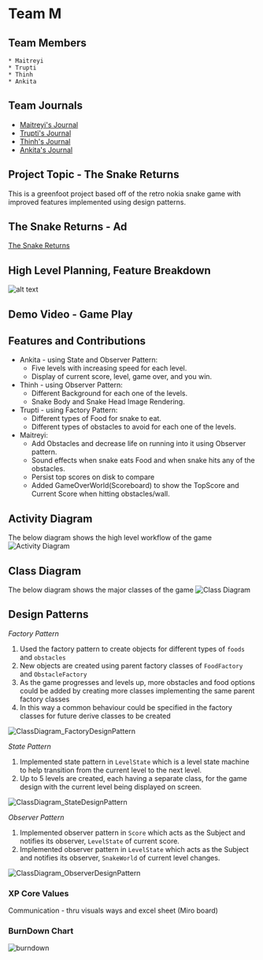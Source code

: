 # Team M

## Team Members
    * Maitreyi
    * Trupti
    * Thinh
    * Ankita

## Team Journals
* [Maitreyi's Journal](https://github.com/nguyensjsu/sp22-202-team-m/blob/main/Journals/MaitreyiKunnavakkamVinjimur.md)
* [Trupti's Journal](https://github.com/nguyensjsu/sp22-202-team-m/blob/main/Journals/TruptiLokhande.md)
* [Thinh's Journal](https://github.com/nguyensjsu/sp22-202-team-m/blob/main/Journals/ThinhLu.md)
* [Ankita's Journal](https://github.com/nguyensjsu/sp22-202-team-m/blob/main/Journals/AnkitaJaswal.md)

## Project Topic - The Snake Returns
This is a greenfoot project based off of the retro nokia snake game with improved features implemented using design patterns.

## The Snake Returns - Ad

[The Snake Returns](https://www.youtube.com/watch?v=2dcgnb5a5A0)

## High Level Planning, Feature Breakdown

![alt text](https://github.com/nguyensjsu/sp22-202-team-m/blob/main/Images/img.png?raw=true)


## Demo Video - Game Play

## Features and Contributions

* Ankita - using State and Observer Pattern:
  * Five levels with increasing speed for each level.
  * Display of current score, level, game over, and you win.
* Thinh - using Observer Pattern:
  * Different Background for each one of the levels.
  * Snake Body and Snake Head Image Rendering.
* Trupti - using Factory Pattern:
  * Different types of Food for snake to eat.
  * Different types of obstacles to avoid for each one of the levels.
* Maitreyi:
  * Add Obstacles and decrease life on running into it using Observer pattern.
  * Sound effects when snake eats Food and when snake hits any of the obstacles.
  * Persist top scores on disk to compare 
  * Added GameOverWorld(Scoreboard) to show the TopScore and Current Score when hitting obstacles/wall.

## Activity Diagram
The below diagram shows the high level workflow of the game
![Activity Diagram](https://github.com/nguyensjsu/sp22-202-team-m/blob/main/Images/HighLevel_ActivityDiagram.png?raw=true)

## Class Diagram
The below diagram shows the major classes of the game
![Class Diagram](https://user-images.githubusercontent.com/98665151/167534803-7e2f3154-f960-4fc1-9c31-56577f4a277d.png)

## Design Patterns

*Factory Pattern*

1. Used the factory pattern to create objects for different types of `foods` and `obstacles`
2. New objects are created using parent factory classes of `FoodFactory` and `ObstacleFactory`
3. As the game progresses and levels up, more obstacles and food options could be added by creating more classes implementing the same parent factory classes
4. In this way a common behaviour could be specified in the factory classes for future derive classes to be created

![ClassDiagram_FactoryDesignPattern](https://github.com/nguyensjsu/sp22-202-team-m/blob/main/Images/ClassDiagram_FactoryDesignPattern.png?raw=true)

*State Pattern*

1. Implemented state pattern in `LevelState` which is a level state machine to help transition from the current level to the next level. 
2. Up to 5 levels are created, each having a separate class, for the game design with the current level being displayed on screen.

![ClassDiagram_StateDesignPattern](https://github.com/nguyensjsu/sp22-202-team-m/blob/main/Images/ClassDiagram_StateDesignPattern.png?raw=true)

*Observer Pattern*

1. Implemented observer pattern in `Score` which acts as the Subject and notifies its observer, `LevelState` of current score.
2. Implemented observer pattern in `LevelState` which acts as the Subject and notifies its observer, `SnakeWorld` of current level changes. 

![ClassDiagram_ObserverDesignPattern](https://github.com/nguyensjsu/sp22-202-team-m/blob/main/Images/ClassDiagram_ObserverDesignPattern.png?raw=true)


### XP Core Values
Communication - thru visuals ways and excel sheet (Miro board)

### BurnDown Chart
![burndown](https://github.com/nguyensjsu/sp22-202-team-m/blob/main/Images/BurnDownChart.jpg)



